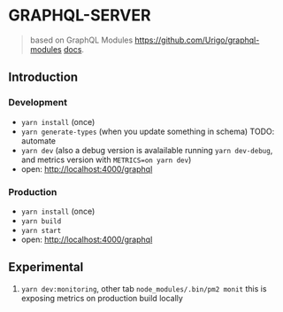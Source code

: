 # GRAPHQL-SERVER
>based on GraphQL Modules https://github.com/Urigo/graphql-modules
[docs](https://graphql-modules.com/docs/introduction/getting-started).

## Introduction

### Development
- `yarn install` (once)
- `yarn generate-types` (when you update something in schema) TODO: automate
- `yarn dev` (also a debug version is avalailable running `yarn dev-debug`, and metrics version with `METRICS=on yarn dev`)
- open: [http://localhost:4000/graphql](http://localhost:4000/graphql)

### Production
- `yarn install` (once)
- `yarn build`
- `yarn start`
- open: [http://localhost:4000/graphql](http://localhost:4000/graphql)

## Experimental
1) `yarn dev:monitoring`, other tab `node_modules/.bin/pm2 monit` this is exposing metrics on production build locally
